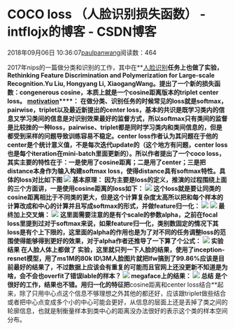 
# COCO  loss （人脸识别损失函数） - intflojx的博客 - CSDN博客


2018年09月06日 10:36:07[paulpanwang](https://me.csdn.net/intflojx)阅读数：464


2017年nips的一篇做分类和识别的工作，其中在**[人脸识别](https://blog.csdn.net/intflojx/article/details/81278330)**任务上也做了实验，Rethinking Feature Discrimination and Polymerization for Large-scale Recognition.Yu Liu, Hongyang Li, XiaogangWang。提出了一个新的损失函数：congenerous cosine，本质上就是一个cosine距离版本的triplet center loss。
**[motivation](https://blog.csdn.net/intflojx/article/details/82377939)****：**
在做分类、识别任务的时候常见的loss就是softmax，pairwise，triplet以及最近新提出的center loss，基本的共识是既学习类内的信息又学习类间的信息是对识别效果最好的监督方式，所以softmax只有类间的监督是比较挫的一种loss，pairwise、triplet都是同时学习类内和类间信息的，但是都受到采样的问题导致训练容易不稳定。center loss作者认为其问题在于他的center是个统计意义值，不是每次迭代update的（这个地方有问题，center loss也是每个iteration在mini-batch里面更新的）。所以作者提出了一个coco loss，其实主要的特性在于：一是使用了cosine距离；二是用了center；三是把distance本身作为输入构建softmax loss，使得distance具有softmax特性。具体的loss对比如下图
![](https://img-blog.csdn.net/20171113161239722?watermark/2/text/aHR0cDovL2Jsb2cuY3Nkbi5uZXQvZHJlYW1lcl9vbl9haXI=/font/5a6L5L2T/fontsize/400/fill/I0JBQkFCMA==/dissolve/70/gravity/Center)
**基本原理：**
因为主要是loss的定义，推演的过程围绕上面的三个方面讲，一是使用cosine距离的loss如下：
![](https://img-blog.csdn.net/20171113161226874?watermark/2/text/aHR0cDovL2Jsb2cuY3Nkbi5uZXQvZHJlYW1lcl9vbl9haXI=/font/5a6L5L2T/fontsize/400/fill/I0JBQkFCMA==/dissolve/70/gravity/Center)
这个loss就是要让同类的cosine距离相比于不同类的更大，但是这个计算复杂度太高所以把和每个样本的计算改成和中心的计算并且写成softmax的形式，并做feature归一化：
![](https://img-blog.csdn.net/20171113161530410?watermark/2/text/aHR0cDovL2Jsb2cuY3Nkbi5uZXQvZHJlYW1lcl9vbl9haXI=/font/5a6L5L2T/fontsize/400/fill/I0JBQkFCMA==/dissolve/70/gravity/Center)
![](https://img-blog.csdn.net/20171113161646924?watermark/2/text/aHR0cDovL2Jsb2cuY3Nkbi5uZXQvZHJlYW1lcl9vbl9haXI=/font/5a6L5L2T/fontsize/400/fill/I0JBQkFCMA==/dissolve/70/gravity/Center)
最终加上交叉熵：
![](https://img-blog.csdn.net/20171113161748140?watermark/2/text/aHR0cDovL2Jsb2cuY3Nkbi5uZXQvZHJlYW1lcl9vbl9haXI=/font/5a6L5L2T/fontsize/400/fill/I0JBQkFCMA==/dissolve/70/gravity/Center)
这里面需要注意的是有个scale的参数alpha，之前在focal loss里提到过对于softmax来说，如果feature归一化，类别数固定的情况下其loss是有个上下限的，这里面的alpha的作用也是为了对不同的任务调整loss的范围使得能够得到更好的效果，对于alpha作者还推导了一下算了个公式：
![](https://img-blog.csdn.net/20171113163454257?watermark/2/text/aHR0cDovL2Jsb2cuY3Nkbi5uZXQvZHJlYW1lcl9vbl9haXI=/font/5a6L5L2T/fontsize/400/fill/I0JBQkFCMA==/dissolve/70/gravity/Center)
**实验结果**
在人脸人体上都做了 实验，这里就只列一下人脸的结果，使用了inception-resnet模型，用了ms1M的80k ID\3M人脸图片就把lfw搞到了99.86%应该是目前最好的结果了，不过数据上应该会有重复的可能而且官网上还没更新不知道是为啥，会不会也overfit了错误lable的样本？
![](https://img-blog.csdn.net/20171113164153547?watermark/2/text/aHR0cDovL2Jsb2cuY3Nkbi5uZXQvZHJlYW1lcl9vbl9haXI=/font/5a6L5L2T/fontsize/400/fill/I0JBQkFCMA==/dissolve/70/gravity/Center)
megaface上的结果：
![](https://img-blog.csdn.net/20171113164325458?watermark/2/text/aHR0cDovL2Jsb2cuY3Nkbi5uZXQvZHJlYW1lcl9vbl9haXI=/font/5a6L5L2T/fontsize/400/fill/I0JBQkFCMA==/dissolve/70/gravity/Center)
**总结**
是个很好的工作，结果也不错。用归一化的特征把**cosine距离和center loss结合**起来，除了只用中心点这个信息不够理想之外其他的都还好，应该跟triplet做些结合或者把中心点变成多个小的中心可能会更好，从信息的层面上还是丢掉了类之间的轮廓信息，也就是制衡量样本到类中心的距离没办法很好的表示这个类的样本空间分布。

